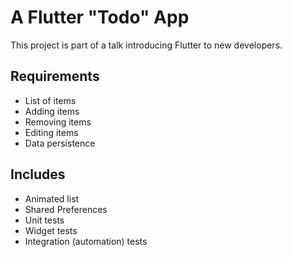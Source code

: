 # A Flutter "Todo" App

This project is part of a talk introducing Flutter to new developers.

## Requirements
- List of items
- Adding items
- Removing items
- Editing items
- Data persistence

## Includes
- Animated list
- Shared Preferences
- Unit tests
- Widget tests
- Integration (automation) tests
